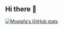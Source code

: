 ## Hi there 👋
[![Mostafa's GitHub stats](https://github-readme-stats.vercel.app/api?username=mad-lad1)](https://github.com/anuraghazra/github-readme-stats)
<!--
**mad-lad1/mad-lad1** is a ✨ _special_ ✨ repository because its `README.md` (this file) appears on your GitHub profile.

Here are some ideas to get you started:

- 🔭 I’m currently working on ...
- 🌱 I’m currently learning ...
- 👯 I’m looking to collaborate on ...
- 🤔 I’m looking for help with ...
- 💬 Ask me about ...
- 📫 How to reach me: ...
- 😄 Pronouns: ...
- ⚡ Fun fact: ...
-->
